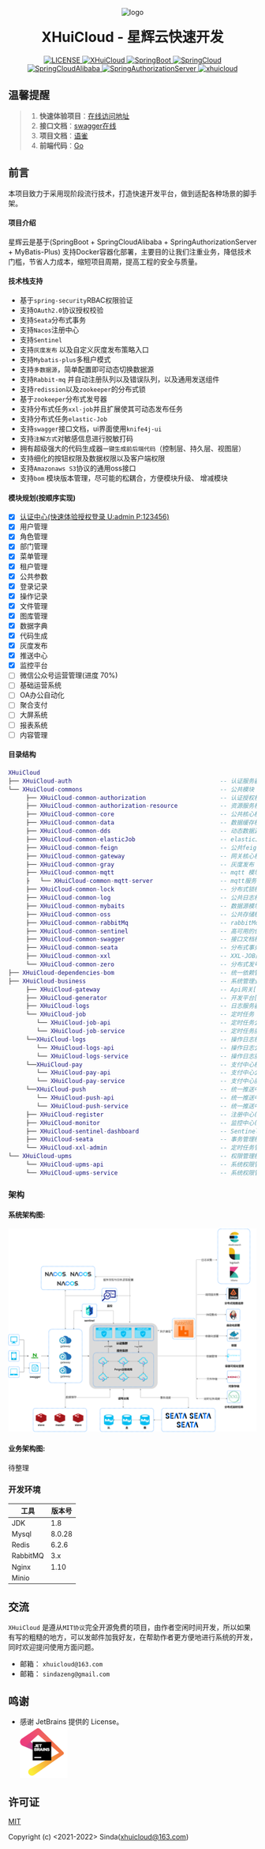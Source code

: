 <p align="center">
     <img src="https://xhuicloud.oss-cn-shenzhen.aliyuncs.com/logo-transparent.png" width="200px" height="200px" alt="logo"> </br>
</p>
<h1 align="center" style="margin: 20px 20px; font-weight: bold;">XHuiCloud - 星辉云快速开发</h1> 

<p align="center">
  <a href="https://github.com/sindaZeng/XHuiCloud/blob/develop/LICENSE">
    <img src="https://img.shields.io/badge/License-MIT-blue.svg" alt="LICENSE">
  </a>
  <a href="#">
    <img src="https://img.shields.io/badge/XHuiCloud-2.0.3-green.svg" alt="XHuiCloud">
  </a>
  <a href="#">
    <img src="https://img.shields.io/badge/Spring--Boot-2.7.1-green.svg" alt="SpringBoot">
  </a>
  <a href="#">
    <img src="https://img.shields.io/badge/Spring--Cloud-2021.0.4-green.svg" alt="SpringCloud">
  </a>
  <a href="#">
    <img src="https://img.shields.io/badge/Spring--Cloud--Alibaba-2021.0.4.0-green.svg" alt="SpringCloudAlibaba">
  </a>
  <a href="#">
    <img src="https://img.shields.io/badge/Spring--Authorization--Server-0.3.1-green.svg" alt="SpringAuthorizationServer">
  </a>
  <a href="https://mp.weixin.qq.com/cgi-bin/showqrcode?ticket=gQHz8DwAAAAAAAAAAS5odHRwOi8vd2VpeGluLnFxLmNvbS9xLzAybV9pT1JlRmxjUEUxMDAwMHcwN0UAAgTet0ZiAwQAAAAA">
    <img src="https://img.shields.io/badge/%E5%85%AC%E4%BC%97%E5%8F%B7-xhuicloud-brightgreen" alt="xhuicloud">
  </a>
</p>


## 温馨提醒

> 1. **快速体验项目**：[在线访问地址](http://xhuicloud.cn/)
> 2. **接口文档**：[swagger在线](http://api.xhuicloud.cn/doc.html)
> 3. **项目文档**：[语雀](https://www.yuque.com/xinghuiyun/il5o2r)
> 4. **前端代码**：[Go](https://github.com/sindaZeng/xhuicloud-ui)

## 前言

本项目致力于采用现阶段流行技术，打造快速开发平台，做到适配各种场景的脚手架。

#### 项目介绍

星辉云是基于(SpringBoot + SpringCloudAlibaba + SpringAuthorizationServer + MyBatis-Plus) 支持Docker容器化部署，主要目的让我们注重业务，降低技术门槛，节省人力成本，缩短项目周期，提高工程的安全与质量。

#### 技术栈支持
- 基于`spring-security`RBAC权限验证
- 支持`OAuth2.0`协议授权校验
- 支持`Seata`分布式事务
- 支持`Nacos`注册中心
- 支持`Sentinel`
- 支持`灰度发布` 以及自定义灰度发布策略入口
- 支持`Mybatis-plus`多租户模式
- 支持`多数据源`，简单配置即可动态切换数据源
- 支持`Rabbit-mq` 并自动注册队列以及错误队列，以及通用发送组件
- 支持`redission`以及`zookeeper`的分布式锁
- 基于`zookeeper`分布式发号器
- 支持分布式任务`xxl-job`并且扩展使其可动态发布任务
- 支持分布式任务`elastic-Job`
- 支持`swagger`接口文档，ui界面使用`knife4j-ui`
- 支持`注解方式`对敏感信息进行脱敏打码
- 拥有超级强大的代码生成器`一键生成前后端代码`（控制层、持久层、视图层）
- 支持细化的按钮权限及数据权限以及客户端权限
- 支持`Amazonaws S3`协议的通用oss接口
- 支持`bom` 模块版本管理，尽可能的松耦合，方便模块升级、 增减模块


#### 模块规划(按顺序实现)

- [x] [认证中心(快速体验授权登录 U:admin P:123456)](http://oauth2.xhuicloud.cn/oauth2/authorize?client_id=test&response_type=code&scop=server&redirect_uri=http://xhuicloud.cn)
- [x] 用户管理
- [x] 角色管理
- [x] 部门管理
- [x] 菜单管理
- [x] 租户管理
- [x] 公共参数
- [x] 登录记录
- [x] 操作记录
- [x] 文件管理
- [x] 图库管理
- [x] 数据字典
- [x] 代码生成
- [x] 灰度发布 
- [x] 推送中心 
- [x] 监控平台
- [ ] 微信公众号运营管理(进度 70%)
- [ ] 基础运营系统
- [ ] OA办公自动化
- [ ] 聚合支付
- [ ] 大屏系统
- [ ] 报表系统
- [ ] 内容管理

#### 目录结构
```lua
XHuiCloud
├── XHuiCloud-auth                                          -- 认证服务器[16000]
└── XHuiCloud-commons                                       -- 公共模块 
     ├── XHuiCloud-common-authorization                     -- 认证授权模块
     ├── XHuiCloud-common-authorization-resource            -- 资源服务模块
     ├── XHuiCloud-common-core                              -- 公共核心模块
     ├── XHuiCloud-common-data                              -- 数据缓存模块
     ├── XHuiCloud-common-dds                               -- 动态数据源模块
     ├── XHuiCloud-common-elasticJob                        -- elasticJob自动配置模块
     ├── XHuiCloud-common-feign                             -- 公共feign
     ├── XHuiCloud-common-gateway                           -- 网关核心模块
     ├── XHuiCloud-common-gray                              -- 灰度发布
     ├── XHuiCloud-common-mqtt                              -- mqtt 模块
     ├   └── XHuiCloud-common-mqtt-server                   -- mqtt服务端
     ├── XHuiCloud-common-lock                              -- 分布式锁模块
     ├── XHuiCloud-common-log                               -- 公共日志核心
     ├── XHuiCloud-common-mybaits                           -- 数据源模块
     ├── XHuiCloud-common-oss                               -- 公共存储桶配置模块
     ├── XHuiCloud-common-rabbitMq                          -- rabbitMqp配置模块
     ├── XHuiCloud-common-sentinel                          -- 高可用的保证,限流降级模块
     ├── XHuiCloud-common-swagger                           -- 接口文档模块
     ├── XHuiCloud-common-seata                             -- 分布式事务模块
     ├── XHuiCloud-common-xxl                               -- XXL-JOB配置模块
     └── XHuiCloud-common-zero                              -- 分布式发号器
├── XHuiCloud-dependencies-bom                              -- 统一依赖管理
├── XHuiCloud-business                                      -- 系统管理业务模块
     ├── XHuiCloud-gateway                                  -- Api网关[15000]
     ├── XHuiCloud-generator                                -- 开发平台[21000]
     ├── XHuiCloud-logs                                     -- 日志服务器(18000)
     └── XHuiCloud-job                                      -- 定时任务
        └── XHuiCloud-job-api                               -- 定时任务公共api
        └── XHuiCloud-job-service                           -- 定时任务服务(19000)
     └──XHuiCloud-logs                                      -- 操作日志模块
        └── XHuiCloud-logs-api                              -- 操作日志公共api
        └── XHuiCloud-logs-service                          -- 操作日志服务(18000)
     └──XHuiCloud-pay                                       -- 支付中心模块
        └── XHuiCloud-pay-api                               -- 支付中心公共api
        └── XHuiCloud-pay-service                           -- 支付中心服务(23000)
     └──XHuiCloud-push                                      -- 统一推送中心模块
        └── XHuiCloud-push-api                              -- 统一推送中心公共api
        └── XHuiCloud-push-service                          -- 统一推送中心服务(22000)
     ├── XHuiCloud-register                                 -- 注册中心(13000)
     ├── XHuiCloud-monitor                                  -- 监控中心(9090)
     ├── XHuiCloud-sentinel-dashboard                       -- Sentinel监控模块(10101)
     ├── XHuiCloud-seata                                    -- 事务管理模块(8091)
     └── XHuiCloud-xxl-admin                                -- 定时任务管理模块(20000)
└── XHuiCloud-upms                                          -- 权限管理模块
     └── XHuiCloud-upms-api                                 -- 系统权限管理公共api模块
     └── XHuiCloud-upms-service                             -- 系统权限管理业务处理模块[17000]
```
### 架构

#### 系统架构图:
<img src="architecture.png" />

#### 业务架构图:
待整理


### 开发环境

| 工具          | 版本号 |
| ------------- | ------ |
| JDK           | 1.8    |
| Mysql         | 8.0.28 |
| Redis         | 6.2.6  |
| RabbitMQ      | 3.x      |
| Nginx         | 1.10   |
| Minio         |        |

## 交流

`XHuiCloud` 是遵从`MIT协议`完全开源免费的项目，由作者空闲时间开发，所以如果有写的粗糙的地方，可以发邮件加我好友，在帮助作者更方便地进行系统的开发，同时欢迎提问使用方面问题。

- 邮箱： `xhuicloud@163.com`
- 邮箱： `sindazeng@gmail.com`

## 鸣谢
- 感谢 JetBrains 提供的 License。     
  <a href="https://www.jetbrains.com/?from=smart-socket"><img src="jetbrains.png" width="20%" height="20%"/></a>

## 许可证

[MIT](https://github.com/sindaZeng/XHuiCloud/blob/develop/LICENSE)

Copyright (c) <2021-2022> Sinda(xhuicloud@163.com)
